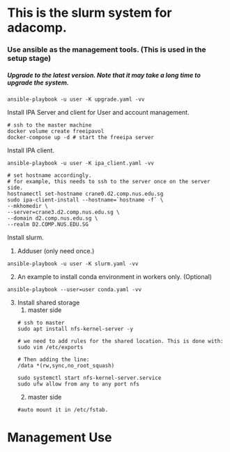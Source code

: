 # This is the slurm system for adacomp.
### Use ansible as the management tools. (This is used in the setup stage)
##### Upgrade to the latest version. Note that it may take a long time to upgrade the system. 
```
ansible-playbook -u user -K upgrade.yaml -vv
```

Install IPA Server and client for User and account management.
```
# ssh to the master machine
docker volume create freeipavol
docker-compose up -d # start the freeipa server
```

Install IPA client.
```
ansible-playbook -u user -K ipa_client.yaml -vv

# set hostname accordingly.
# for example, this needs to ssh to the server once on the server side.
hostnamectl set-hostname crane0.d2.comp.nus.edu.sg 
sudo ipa-client-install --hostname=`hostname -f` \
--mkhomedir \
--server=crane3.d2.comp.nus.edu.sg \
--domain d2.comp.nus.edu.sg \
--realm D2.COMP.NUS.EDU.SG
```

Install slurm.
1. Adduser (only need once.)
```
ansible-playbook -u user -K slurm.yaml -vv
```

2. An example to install conda environment in workers only. (Optional)
```
ansible-playbook --user=user conda.yaml -vv
```

3. Install shared storage
   1. master side
   ```
   # ssh to master
   sudo apt install nfs-kernel-server -y

   # we need to add rules for the shared location. This is done with:
   sudo vim /etc/exports

   # Then adding the line:
   /data *(rw,sync,no_root_squash)

   sudo systemctl start nfs-kernel-server.service
   sudo ufw allow from any to any port nfs
   ```
   2. master side
   ```
   #auto mount it in /etc/fstab. 
   ```
# Management Use